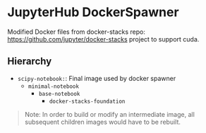 # JupyterHub DockerSpawner

Modified Docker files from docker-stacks repo: https://github.com/jupyter/docker-stacks project to support cuda.

## Hierarchy

- `scipy-notebook:`: Final image used by docker spawner
  - `minimal-notebook`
    - `base-notebook`
      - `docker-stacks-foundation`

> Note: In order to build or modify an intermediate image, all subsequent children images would have to be rebuilt.

